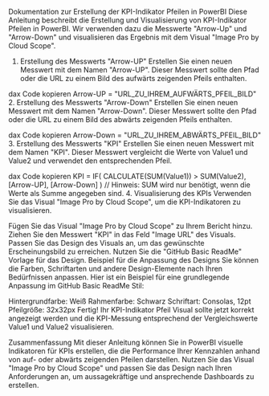 Dokumentation zur Erstellung der KPI-Indikator Pfeilen in PowerBI
Diese Anleitung beschreibt die Erstellung und Visualisierung von KPI-Indikator Pfeilen in PowerBI. Wir verwenden dazu die Messwerte "Arrow-Up" und "Arrow-Down" und visualisieren das Ergebnis mit dem Visual "Image Pro by Cloud Scope".

1. Erstellung des Messwerts "Arrow-UP"
Erstellen Sie einen neuen Messwert mit dem Namen "Arrow-UP". Dieser Messwert sollte den Pfad oder die URL zu einem Bild des aufwärts zeigenden Pfeils enthalten.

dax
Code kopieren
Arrow-UP = "URL_ZU_IHREM_AUFWÄRTS_PFEIL_BILD"
2. Erstellung des Messwerts "Arrow-Down"
Erstellen Sie einen neuen Messwert mit dem Namen "Arrow-Down". Dieser Messwert sollte den Pfad oder die URL zu einem Bild des abwärts zeigenden Pfeils enthalten.

dax
Code kopieren
Arrow-Down = "URL_ZU_IHREM_ABWÄRTS_PFEIL_BILD"
3. Erstellung des Messwerts "KPI"
Erstellen Sie einen neuen Messwert mit dem Namen "KPI". Dieser Messwert vergleicht die Werte von Value1 und Value2 und verwendet den entsprechenden Pfeil.

dax
Code kopieren
KPI = IF(
    CALCULATE(SUM(Value1)) > SUM(Value2), 
    [Arrow-UP], 
    [Arrow-Down]
)
// Hinweis: SUM wird nur benötigt, wenn die Werte als Summe angegeben sind.
4. Visualisierung des KPIs
Verwenden Sie das Visual "Image Pro by Cloud Scope", um die KPI-Indikatoren zu visualisieren.

Fügen Sie das Visual "Image Pro by Cloud Scope" zu Ihrem Bericht hinzu.
Ziehen Sie den Messwert "KPI" in das Feld "Image URL" des Visuals.
Passen Sie das Design des Visuals an, um das gewünschte Erscheinungsbild zu erreichen. Nutzen Sie die "GitHub Basic ReadMe" Vorlage für das Design.
Beispiel für die Anpassung des Designs
Sie können die Farben, Schriftarten und andere Design-Elemente nach Ihren Bedürfnissen anpassen. Hier ist ein Beispiel für eine grundlegende Anpassung im GitHub Basic ReadMe Stil:

Hintergrundfarbe: Weiß
Rahmenfarbe: Schwarz
Schriftart: Consolas, 12pt
Pfeilgröße: 32x32px
Fertig! Ihr KPI-Indikator Pfeil Visual sollte jetzt korrekt angezeigt werden und die KPI-Messung entsprechend der Vergleichswerte Value1 und Value2 visualisieren.

Zusammenfassung
Mit dieser Anleitung können Sie in PowerBI visuelle Indikatoren für KPIs erstellen, die die Performance Ihrer Kennzahlen anhand von auf- oder abwärts zeigenden Pfeilen darstellen. Nutzen Sie das Visual "Image Pro by Cloud Scope" und passen Sie das Design nach Ihren Anforderungen an, um aussagekräftige und ansprechende Dashboards zu erstellen.
